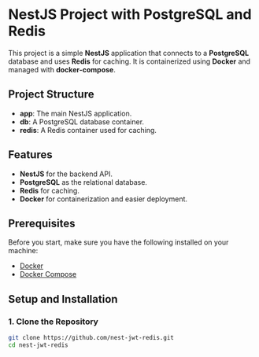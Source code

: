 # NestJS Project with PostgreSQL and Redis

This project is a simple **NestJS** application that connects to a **PostgreSQL** database and uses **Redis** for caching. It is containerized using **Docker** and managed with **docker-compose**.

## Project Structure

- **app**: The main NestJS application.
- **db**: A PostgreSQL database container.
- **redis**: A Redis container used for caching.

## Features

- **NestJS** for the backend API.
- **PostgreSQL** as the relational database.
- **Redis** for caching.
- **Docker** for containerization and easier deployment.

## Prerequisites

Before you start, make sure you have the following installed on your machine:

- [Docker](https://www.docker.com/)
- [Docker Compose](https://docs.docker.com/compose/)

## Setup and Installation

### 1. Clone the Repository

```bash
git clone https://github.com/nest-jwt-redis.git
cd nest-jwt-redis
```
